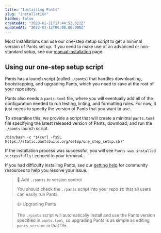 ```yaml
---
title: "Installing Pants"
slug: "installation"
hidden: false
createdAt: "2020-02-21T17:44:53.022Z"
updatedAt: "2022-07-12T00:00:00.000Z"
---
```


Most installations can use our one-step setup script to get a minimal version of Pants set up. If you need to make use of an advanced or non-standard setup, see our [manual installation](doc:manual-installation) page.

Using our one-step setup script
-------------------------------

Pants has a launch script (called `./pants`) that handles downloading, bootstrapping, and upgrading Pants, which you need to save at the root of your repository. 

Pants also needs a `pants.toml` file, where you will eventually add all of the configuration needed to run testing, linting, and formatting rules. For now, it just needs to specify the version of Pants that you want to use. 

To streamline this, we provide a script that will create a minimal `pants.toml` file specifying the latest released version of Pants, download, and run the `./pants` launch script.

```
/bin/bash -c "$(curl -fsSL https://static.pantsbuild.org/setup/one_step_setup.sh)" 
```

If the installation process was successful, you will see `Pants was installed successfully!` echoed to your terminal. 

If you had difficulty installing Pants, see our [getting help](doc:getting-help) for community resources to help you resolve your issue.


> 📘 Add `./pants` to version control
> 
> You should check the `./pants` script into your repo so that all users can easily run Pants.

> 👍 Upgrading Pants
> 
> The `./pants` script will automatically install and use the Pants version specified in `pants.toml`, so upgrading Pants is as simple as editing `pants_version` in that file.

